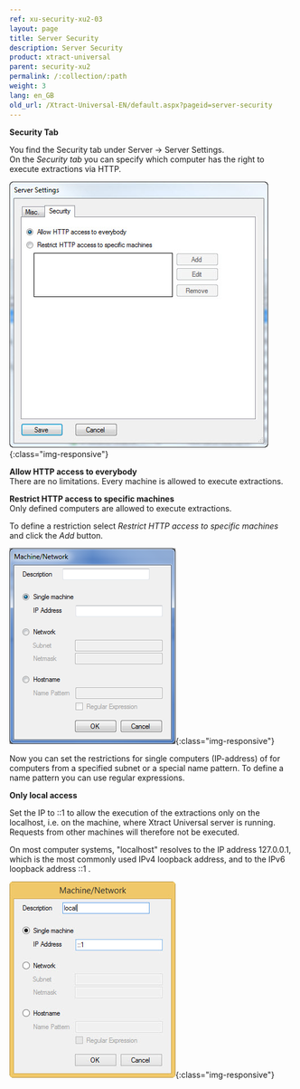 ```yaml
---
ref: xu-security-xu2-03
layout: page
title: Server Security
description: Server Security
product: xtract-universal
parent: security-xu2
permalink: /:collection/:path
weight: 3
lang: en_GB
old_url: /Xtract-Universal-EN/default.aspx?pageid=server-security
---
```


**Security Tab** 

You find the Security tab under Server -> Server Settings.  
On the *Security tab* you can specify which computer has the right to execute extractions via HTTP.

![Server-Settings-Security](/img/content/Server-Settings-Security.jpg){:class="img-responsive"}

**Allow HTTP access to everybody**<br>
There are no limitations. Every machine is allowed to execute extractions.

**Restrict HTTP access to specific machines**<br>
Only defined computers are allowed to execute extractions.

To define a restriction select *Restrict HTTP access to specific machines*  and click the *Add* button.


![Server-Settings-Machine-Network](/img/content/Server-Settings-Machine-Network.png){:class="img-responsive"}

Now you can set the restrictions for single computers (IP-address) of for computers from a specified subnet or a special name pattern. To define a name pattern you can use regular expressions.

**Only local access**

Set the IP to ::1 to allow the execution of the extractions only on the localhost, i.e. on the machine, where Xtract Universal server is running. Requests from other machines will therefore not be executed.

On most computer systems, "localhost" resolves to the IP address 127.0.0.1, which is the most commonly used IPv4 loopback address, and to the IPv6 loopback address ::1 . 

![XU-server-security-local](/img/content/XU-server-security-local.jpg){:class="img-responsive"}
